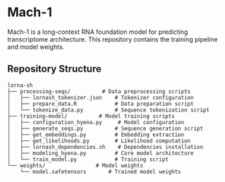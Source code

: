 # Mach-1

Mach-1 is a long-context RNA foundation model for predicting transcriptome architecture. This repository contains the training pipeline and model weights.

## Repository Structure

```
lorna-sh
├── processing-seqs/          # Data preprocessing scripts
│   ├── lornash_tokenizer.json    # Tokenizer configuration
│   ├── prepare_data.R            # Data preparation script
│   └── tokenize_data.py          # Sequence tokenization script
├── training-model/          # Model training scripts
│   ├── configuration_hyena.py     # Model configuration
│   ├── generate_seqs.py          # Sequence generation script
│   ├── get_embeddings.py         # Embedding extraction
│   ├── get_likelihoods.py        # Likelihood computation
│   ├── lornash_dependencies.sh    # Dependencies installation
│   ├── modeling_hyena.py         # Core model architecture
│   └── train_model.py            # Training script
└── weights/                # Model weights
    └── model.safetensors       # Trained model weights
```

